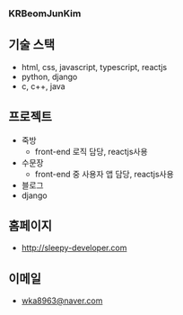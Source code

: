 ### KRBeomJunKim

## 기술 스택

* html, css, javascript, typescript, reactjs
* python, django
* c, c++, java

## 프로젝트

* 죽방
  * front-end 로직 담당, reactjs사용
* 수문장
  * front-end 중 사용자 앱 담당, reactjs사용
* 블로그
 * django
  
## 홈페이지

* <http://sleepy-developer.com>

## 이메일

* wka8963@naver.com
